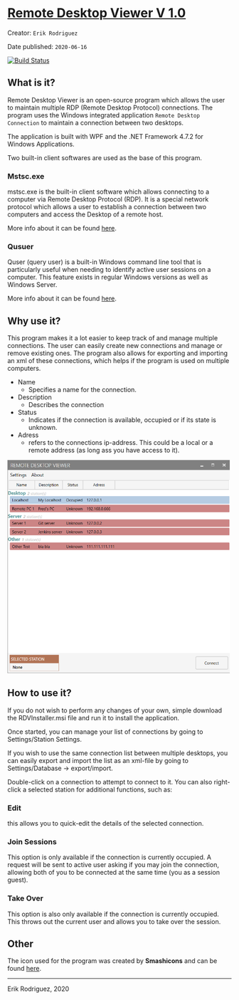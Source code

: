 # [Remote Desktop Viewer V 1.0](https://github.com/Luffiez/RemoteDesktopViewer/releases/tag/Version_1)
Creator: `Erik Rodriguez`

Date published: `2020-06-16`

[![Build Status](https://dev.azure.com/Luffiez123/Remote%20Desktop%20Viewer/_apis/build/status/Luffiez.RemoteDesktopViewer?branchName=master)](https://dev.azure.com/Luffiez123/Remote%20Desktop%20Viewer/_build/latest?definitionId=2&branchName=master)

## What is it?
Remote Desktop Viewer is an open-source program which allows the user to maintain multiple RDP (Remote Desktop Protocol) connections. The program uses the Windows integrated application `Remote Desktop Connection` to maintain a connection between two desktops.

The application is built with WPF and the .NET Framework 4.7.2 for Windows Applications.

Two built-in client softwares are used as the base of this program.

### Mstsc.exe
mstsc.exe is the built-in client software which allows connecting to a computer via Remote Desktop Protocol (RDP). It is a special network protocol which allows a user to establish a connection between two computers and access the Desktop of a remote host. 

More info about it can be found [here](https://winaero.com/blog/mstsc-exe-command-line-arguments/#:~:text=Remote%20Desktop%20(mstsc.exe)%20Command%20Line%20Arguments,Desktop%20of%20a%20remote%20host.).

### Qusuer
Quser (query user) is a built-in Windows command line tool that is particularly useful when needing to identify active user sessions on a computer.  This feature exists in regular Windows versions as well as Windows Server.

More info about it can be found [here](https://qtechbabble.wordpress.com/2017/04/07/use-quser-to-view-which-accounts-are-logged-inremoted-in-to-a-computer/).

## Why use it?
This program makes it a lot easier to keep track of and manage multiple connections. The user can easily create new connections and manage or remove existing ones. The program also allows for exporting and importing an xml of these connections, which helps if the program is used on multiple computers.

- Name
  - Specifies a name for the connection.
- Description
  - Describes the connection
- Status
  - Indicates if the connection is available, occupied or if its state is unknown.
- Adress
  - refers to the connections ip-address. This could be a local or a remote address (as long ass you have access to it).

<img src="./Images/RDV_Image.png" alt="drawing" width="500" heigth="500"/>

## How to use it?
If you do not wish to perform any changes of your own, simple download the RDVInstaller.msi file and run it to install the application.

Once started, you can manage your list of connections by going to Settings/Station Settings.

If you wish to use the same connection list between multiple desktops, you can easily export and import the list as an xml-file by going to Settings/Database -> export/import.

Double-click on a connection to attempt to connect to it. You can also right-click a selected station for additional functions, such as:
### Edit
this allows you to quick-edit the details of the selected connection.

### Join Sessions
This option is only available if the connection is currently occupied. A request will be sent to active user asking if you may join the connection, allowing both of you to be connected at the same time (you as a session guest).

### Take Over
This option is also only available if the connection is currently occupied. This throws out the current user and allows you to take over the session.


## Other 

The icon used for the program was created by **Smashicons** and can be found [here](https://www.flaticon.com/free-icon/screens_2489379).

___
Erik Rodriguez, 2020


